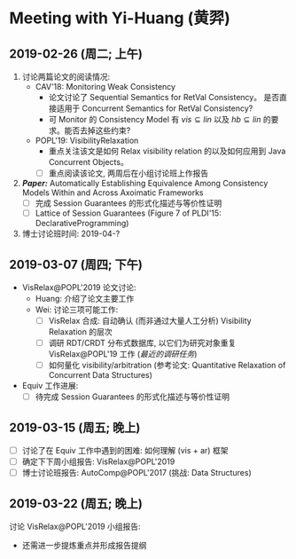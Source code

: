 ﻿# Meeting with Yi-Huang (黄羿)

## 2019-02-26 (周二; 上午)
1. 讨论两篇论文的阅读情况:
	- CAV'18: Monitoring Weak Consistency
	  - 论文讨论了 Sequential Semantics for RetVal Consistency。
	    是否直接适用于 Concurrent Semantics for RetVal Consistency?
	  - 可 Monitor 的 Consistency Model 有 $vis \subseteq lin$ 以及 $hb \subseteq lin$ 的要求。能否去掉这些约束?
    - POPL'19: VisibilityRelaxation
  	  - 重点关注该文是如何 Relax visibility relation 的以及如何应用到 Java Concurrent Objects。
	  - [ ] 重点阅读该论文, 两周后在小组讨论班上作报告
2. ***Paper:*** Automatically Establishing Equivalence Among Consistency Models Within and Across Axoimatic Frameworks
	- [ ] 完成 Session Guarantees 的形式化描述与等价性证明
	- [ ] Lattice of Session Guarantees (Figure 7 of PLDI'15: DeclarativeProgramming)
3. 博士讨论班时间: 2019-04-?

## 2019-03-07 (周四; 下午)
- VisRelax@POPL'2019 论文讨论:
	- Huang: 介绍了论文主要工作
	- Wei: 讨论三项可能工作:
		- [ ] VisRelax 合成: 自动确认 (而非通过大量人工分析) Visibility Relaxation 的层次
		- [ ] 调研 RDT/CRDT 分布式数据库, 以它们为研究对象重复 VisRelax@POPL'19 工作 (*最近的调研任务*)
		- [ ] 如何量化 visibility/arbitration (参考论文: Quantitative Relaxation of Concurrent Data Structures)
- Equiv 工作进展:
  - [ ] 待完成 Session Guarantees 的形式化描述与等价性证明

## 2019-03-15 (周五; 晚上)
- [ ] 讨论了在 Equiv 工作中遇到的困难: 如何理解 (vis + ar) 框架
- [ ] 确定下下周小组报告: VisRelax@POPL'2019
- [ ] 博士讨论班报告: AutoComp@POPL'2017 (挑战: Data Structures) 

## 2019-03-22 (周五; 晚上)
讨论 VisRelax@POPL'2019 小组报告:
- 还需进一步提炼重点并形成报告提纲
